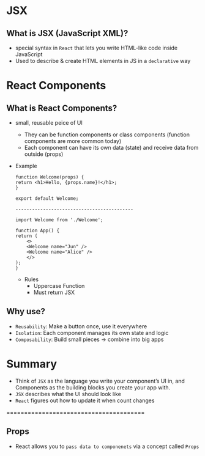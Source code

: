 JSX
===
## What is JSX (JavaScript XML)?
- special syntax in `React` that lets you write HTML-like code inside JavaScript
- Used to describe & create HTML elements in JS in a `declarative` way

React Components
===
## What is React Components?
- small, reusable peice of UI
    - They can be function components or class components (function components are more common today)
    - Each component can have its own data (state) and receive data from outside (props)

- Example
    ```
    function Welcome(props) {
    return <h1>Hello, {props.name}!</h1>;
    }

    export default Welcome;

    -------------------------------------------

    import Welcome from './Welcome';

    function App() {
    return (
        <>
        <Welcome name="Jun" />
        <Welcome name="Alice" />
        </>
    );
    }
    ```
    - Rules
        - Uppercase Function
        - Must return JSX


## Why use?
- `Reusability`: Make a button once, use it everywhere
- `Isolation`: Each component manages its own state and logic
- `Composability`: Build small pieces → combine into big apps

# Summary
- Think of `JSX` as the language you write your component’s UI in, and Components as the building blocks you create your app with.
- `JSX` describes what the UI should look like
- `React` figures out how to update it when count changes

=======================================
## Props
- React allows you to `pass data to componenets` via a concept called `Props`